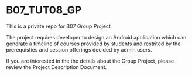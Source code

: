 # B07_TUT08_GP

This is a private repo for B07 Group Project

The project requires developer to design an Android application which can generate a timeline of courses provided by students and restrited by the prerequisties and session offerings decided by admin users.

If you are interested in the the details about the Group Project, please review the Project Description Document. 
